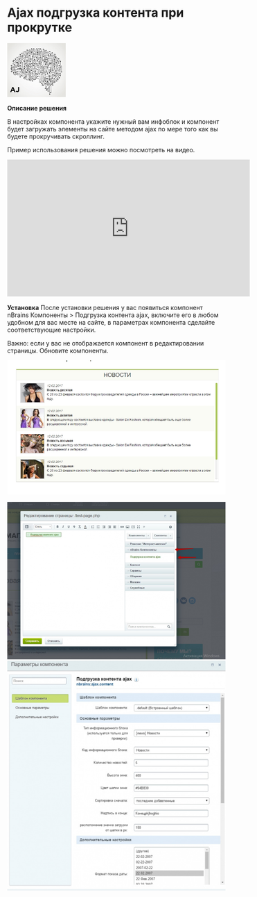 # Ajax подгрузка контента при прокрутке
![alt-текст](img_md/logoPropMedia.png "1")

**Описание решения**

В настройках компонента укажите нужный вам инфоблок и компонент будет загружать элементы на сайте методом ajax по мере того как вы будете прокручивать скроллинг.

Пример использования решения можно посмотреть на видео. 

<iframe width="560" height="315" src="https://www.youtube.com/embed/KtjebdZlUrY" frameborder="0" allowfullscreen></iframe>

**Установка**
После установки решения у вас появиться компонент nBrains Компоненты > Подгрузка контента ajax, включите его в любом удобном для вас месте на сайте, в параметрах компонента сделайте соответствующие настройки.

Важно:
если у вас не отображается компонент в редактировании страницы.
Обновите компоненты.  

![alt-текст](img_md/fb78ce9204.jpg "1")

![alt-текст](img_md/468dfccc28.jpg "1")
![alt-текст](img_md/settings_aj.jpg "1")